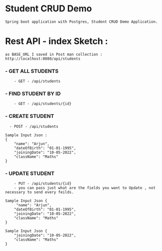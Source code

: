 # Student CRUD Demo
```
Spring boot application with Postgres, Student CRUD Demo Application.
```

# Rest API - index Sketch :
```
as BASE_URL I saved in Post man collection : http://localhost:8080/api/students
```

### - GET ALL STUDENTS
```
    - GET - /api/students
```
### - FIND STUDENT BY ID
```
    - GET - /api/students/{id}
```
### - CREATE STUDENT
```
  - POST - /api/students
```
```
Sample Input Json : 
{
    "name": "Arjun",
    "dateOfBirth": "01-01-1995",
    "joiningDate": "10-05-2022",
    "className": "Maths"
}
```
### - UPDATE STUDENT
```
    - PUT - /api/students/{id}
    - you can pass just what are the fields you want to Update , not necessary to send every feilds.
```
```
Sample Input Json {
     "name": "Arjun",
    "dateOfBirth": "01-01-1995",
    "joiningDate": "10-05-2022",
    "className": "Maths"
}
```
```
Sample Input Json {
    "joiningDate": "10-05-2022",
    "className": "Maths"
}

```


